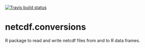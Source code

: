 [![Travis build status](https://travis-ci.org/evbln/netcdf.conversions.svg?branch=master)](https://travis-ci.org/evbln/netcdf.conversions)

# netcdf.conversions
R package to read and write netcdf files from and to R data frames.